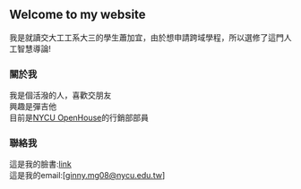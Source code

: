 ## Welcome to my website
我是就讀交大工工系大三的學生蕭加宜，由於想申請跨域學程，所以選修了這門人工智慧導論!

### 關於我
我是個活潑的人，喜歡交朋友
<br>興趣是彈吉他
<br>目前是[NYCU OpenHouse](https://www.facebook.com/NYCU.OH)的行銷部部員

### 聯絡我
這是我的臉書:[link](https://www.facebook.com/ginny.hsiao.9/) 
<br>這是我的email:[ginny.mg08@nycu.edu.tw]
